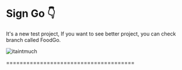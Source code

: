 # Sign Go 👇

It's a new test project, If you want to see better project, you can check branch called FoodGo.

![itaintmuch](https://github.com/pogromcakaszy/ReactNativePortfolio/assets/104156848/5d0a2e1b-769a-4876-b3dc-63d2ff1e06c7)


======================================
